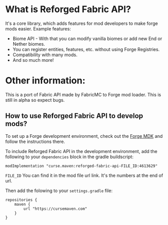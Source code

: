 # What is Reforged Fabric API?
It's a core library, which adds features for mod developers to make forge mods easier.
Example features:
- Biome API - With that you can modify vanilla biomes or add new End or Nether biomes.
- You can register entities, features, etc. without using Forge Registries.
- Compatibility with many mods.
- And so much more!
 
# Other information:
This is a port of Fabric API made by FabricMC to Forge mod loader.
This is still in alpha so expect bugs.

## How to use Reforged Fabric API to develop mods?

To set up a Forge development environment, check out the [Forge MDK](https://files.minecraftforge.net/net/minecraftforge/forge/index_1.20.1.html) and follow the instructions there.

To include Reforged Fabric API in the development environment, add the following to your `dependencies` block in the gradle buildscript:

```
modImplementation "curse.maven:reforged-fabric-api-FILE_ID:4613629"
```
`FILE_ID` You can find it in the mod file url link. It's the numbers at the end of url.

Then add the folowing to your `settings.gradle` file:

```
repositories {
    maven {
        url "https://cursemaven.com"
    }
}
```
